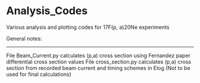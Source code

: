 # Analysis_Codes
Various analysis and plotting codes for 17F(p, a)20Ne experiments


General notes:
______________________________________

File Beam_Current.py calculates (p,a) cross section using Fernandez paper differential cross section values
File cross_section.py calculates (p,a) cross section from recorded beam current and timing schemes in Elog (Not to be used for final calculations)
